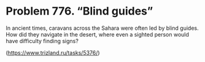 # Problem 776. “Blind guides”

In ancient times, caravans across the Sahara were often led by blind guides. How did they navigate in the desert, where even a sighted person would have difficulty finding signs?

(https://www.trizland.ru/tasks/5376/)